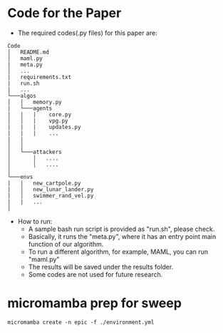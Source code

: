 # Code for the Paper

- The required codes(.py files) for this paper are:
```
Code
│   README.md
│   maml.py
|   meta.py
│   ...
|   requirements.txt
|   run.sh
|   ...
└───algos
│   │   memory.py
|   └───agents    
|   |   |    core.py
│   │   |    vpg.py
|   |   |    updates.py
|   |   |    ...
|   |   
│   │   
│   └───attackers
│       │   ....
│       │   ....
│   
└───envs
|   |   new_cartpole.py
|   │   new_lunar_lander.py
|   │   swimmer_rand_vel.py
|   |   ...
│   

```

- How to run:
  * A sample bash run script is provided as "run.sh", please check. 
  * Basically, it runs the "meta.py", where it has an entry point main function of our algorithm. 
  * To run a different algorithm, for example, MAML, you can run "maml.py"
  * The results will be saved under the results folder. 
  * Some codes are not used for future research. 


# micromamba prep for sweep
`micromamba create -n epic -f ./environment.yml`
